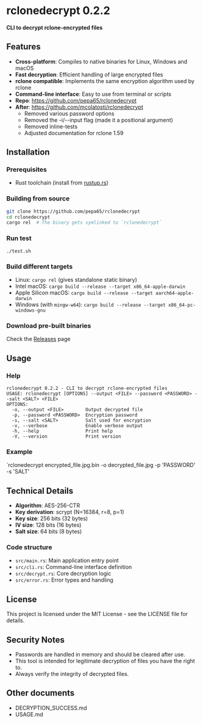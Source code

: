 # rclonedecrypt 0.2.2
**CLI to decrypt rclone-encrypted files**

## Features
* **Cross-platform**: Compiles to native binaries for Linux, Windows and macOS
* **Fast decryption**: Efficient handling of large encrypted files
* **rclone compatible**: Implements the same encryption algorithm used by rclone
* **Command-line interface**: Easy to use from terminal or scripts
* **Repo**: https://github.com/pepa65/rclonedecrypt
* **After**: https://github.com/mcolatosti/rclonedecrypt
  - Removed various password options
  - Removed the -i/--input flag (made it a positional argument)
  - Removed inline-tests
  - Adjusted documentation for rclone 1.59

## Installation
### Prerequisites
- Rust toolchain (install from [rustup.rs](https://rustup.rs/))

### Building from source
```bash
git clone https://github.com/pepa65/rclonedecrypt
cd rclonedecrypt
cargo rel  # The binary gets symlinked to `rclonedecrypt`
```

### Run test
`./test.sh`

### Build different targets
* Linux: `cargo rel` (gives standalone static binary)
* Intel macOS: `cargo build --release --target x86_64-apple-darwin`
* Apple Silicon macOS: `cargo build --release --target aarch64-apple-darwin`
* Windows (with `mingw-w64`): `cargo build --release --target x86_64-pc-windows-gnu`

### Download pre-built binaries
Check the [Releases](https://github.com/pepa65/rclonedecrypt/releases) page

## Usage
### Help
```
rclonedecrypt 0.2.2 - CLI to decrypt rclone-encrypted files
USAGE: rclonedecrypt [OPTIONS] --output <FILE> --password <PASSWORD> --salt <SALT> <FILE>
OPTIONS:
  -o, --output <FILE>        Output decrypted file
  -p, --password <PASSWORD>  Encryption password
  -s, --salt <SALT>          Salt used for encryption
  -v, --verbose              Enable verbose output
  -h, --help                 Print help
  -V, --version              Print version
```

### Example
`rclonedecrypt encrypted_file.jpg.bin -o decrypted_file.jpg -p 'PASSWORD' -s 'SALT'

## Technical Details
* **Algorithm**: AES-256-CTR
* **Key derivation**: scrypt (N=16384, r=8, p=1)
* **Key size**: 256 bits (32 bytes)
* **IV size**: 128 bits (16 bytes)
* **Salt size**: 64 bits (8 bytes)

### Code structure
* `src/main.rs`: Main application entry point
* `src/cli.rs`: Command-line interface definition
* `src/decrypt.rs`: Core decryption logic
* `src/error.rs`: Error types and handling

## License
This project is licensed under the MIT License - see the LICENSE file for details.

## Security Notes
- Passwords are handled in memory and should be cleared after use.
- This tool is intended for legitimate decryption of files you have the right to.
- Always verify the integrity of decrypted files.

## Other documents
* DECRYPTION_SUCCESS.md
* USAGE.md
